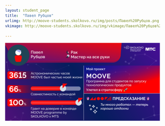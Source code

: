 ```yaml
---
layout: student_page
title:  "Павел Рубцов"
urlimg: http://moove-students.skolkovo.ru/img/posts/Павел%20Рубцов.png
vkimage: http://moove-students.skolkovo.ru/img/vkimage/Павел%20Рубцов%20для%20Вк.png

---
```


<img class="img-fluid" src="/img/posts/Павел Рубцов.png" alt="team">
